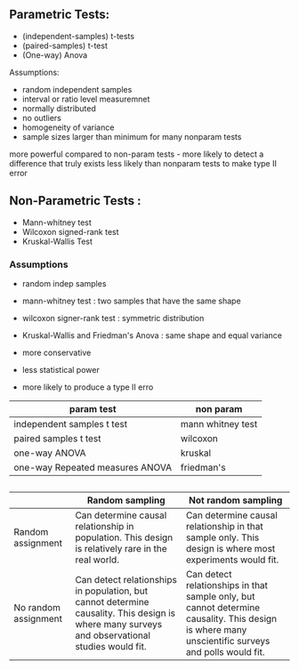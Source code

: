 
## Parametric Tests:

* (independent-samples) t-tests
* (paired-samples) t-test
* (One-way) Anova

Assumptions:
- random independent samples
- interval or ratio level measuremnet 
- normally distributed
- no outliers
- homogeneity of variance
- sample sizes larger than minimum for many nonparam tests

more powerful compared to non-param tests - more likely to detect a difference that truly exists
less likely than nonparam tests to make type II error


## Non-Parametric Tests : 

* Mann-whitney test
* Wilcoxon signed-rank test
* Kruskal-Wallis Test

### Assumptions
- random indep samples
- mann-whitney test : two samples that have the same shape
- wilcoxon signer-rank test : symmetric distribution
- Kruskal-Wallis and Friedman's Anova : same shape and equal variance 

- more conservative
- less statistical power 
- more likely to produce a type II erro

|param test| non param|
|---|---|
|independent samples t test|mann whitney test|
|paired samples t test|wilcoxon |
|one-way ANOVA|kruskal|
|one-way Repeated measures ANOVA|friedman's|



##

|	|Random sampling|	Not random sampling|
|---|---|---|
|Random assignment|	Can determine causal relationship in population. This design is relatively rare in the real world.	|Can determine causal relationship in that sample only. This design is where most experiments would fit.|
|No random assignment	|Can detect relationships in population, but cannot determine causality. This design is where many surveys and observational studies would fit.	|Can detect relationships in that sample only, but cannot determine causality. This design is where many unscientific surveys and polls would fit.

